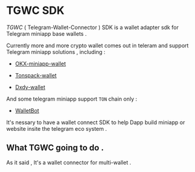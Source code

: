 # TGWC SDK

*TGWC* ( Telegram-Wallet-Connector ) SDK is a wallet adapter sdk for Telegram miniapp base wallets . 

Currently more and more crypto wallet comes out in teleram and support Telegram miniapp solutions , including :

- [OKX-miniapp-wallet](https://t.me/OKX_WALLET_BOT)

- [Tonspack-wallet](http://t.me/tonspack_bot/app)

- [Dxdy-wallet](https://t.me/UXUYbot)

And some telegram miniapp support `TON` chain only :

- [WalletBot](https://t.me/wallet)

It's nessary to have a wallet connect SDK to help Dapp build miniapp or website insite the telegram eco system .

## What TGWC going to do .

As it said , It's a wallet connector for multi-wallet .
